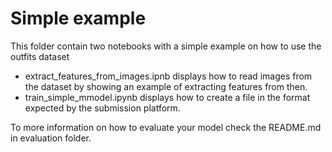 # Simple example

This folder contain two notebooks with a simple example on how to use the outfits dataset

- extract_features_from_images.ipnb displays how to read images from the dataset by showing an example of extracting features from then.
- train_simple_mmodel.ipynb displays how to create a file in the format expected by the submission platform.

To more information on how to evaluate your model check the README.md in evaluation folder. 